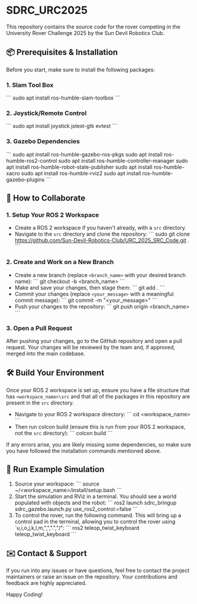 # SDRC_URC2025

This repository contains the source code for the rover competing in the University Rover Challenge 2025 by the Sun Devil Robotics Club.

## 📦 Prerequisites & Installation

Before you start, make sure to install the following packages:

### 1. Slam Tool Box
\```
sudo apt install ros-humble-slam-toolbox
\```

### 2. Joystick/Remote Control
\```
sudo apt install joystick jstest-gtk evtest
\```

### 3. Gazebo Dependencies
\```
sudo apt install ros-humble-gazebo-ros-pkgs
sudo apt install ros-humble-ros2-control
sudo apt install ros-humble-controller-manager
sudo apt install ros-humble-robot-state-publisher
sudo apt install ros-humble-xacro
sudo apt install ros-humble-rviz2
sudo apt install ros-humble-gazebo-plugins
\```

## 🤝 How to Collaborate

### 1. Setup Your ROS 2 Workspace
- Create a ROS 2 workspace if you haven't already, with a `src` directory.
- Navigate to the `src` directory and clone the repository:
\```
sudo git clone https://github.com/Sun-Devil-Robotics-Club/URC_2025_SRC_Code.git .
\```

### 2. Create and Work on a New Branch
- Create a new branch (replace `<branch_name>` with your desired branch name):
\```
git checkout -b <branch_name>
\```
- Make and save your changes, then stage them:
\```
git add .
\```
- Commit your changes (replace `<your_message>` with a meaningful commit message):
\```
git commit -m "<your_message>"
\```
- Push your changes to the repository:
\```
git push origin <branch_name>
\```

### 3. Open a Pull Request
After pushing your changes, go to the GitHub repository and open a pull request. Your changes will be reviewed by the team and, if approved, merged into the main codebase.

## 🛠️ Build Your Environment

Once your ROS 2 workspace is set up, ensure you have a file structure that has `<workspace_name>\src` and that all of the packages in this repository are present in the `src` directory.

- Navigate to your ROS 2 workspace directory:
\```
cd <workspace_name>
\```
- Then run colcon build (ensure this is run from your ROS 2 workspace, not the `src` directory):
\```
colcon build
\```

If any errors arise, you are likely missing some dependencies, so make sure you have followed the installation commands mentioned above.

## 🚀 Run Example Simulation

1. Source your workspace:
\```
source ~/<workspace_name>/install/setup.bash
\```
2. Start the simulation and RViz in a terminal. You should see a world populated with objects and the robot:
\```
ros2 launch sdrc_bringup sdrc_gazebo.launch.py use_ros2_control:=false
\```
3. To control the rover, run the following command. This will bring up a control pad in the terminal, allowing you to control the rover using `u,i,o,j,k,l,m,",",".","/":
\```
ros2 teleop_twist_keyboard teleop_twist_keyboard
\```

## ✉️ Contact & Support

If you run into any issues or have questions, feel free to contact the project maintainers or raise an issue on the repository. Your contributions and feedback are highly appreciated.

Happy Coding!
